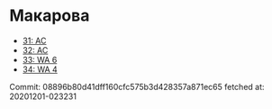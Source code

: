 # Макарова
- [31: AC](31.md)
- [32: AC](32.md)
- [33: WA 6](33.md)
- [34: WA 4](34.md)

Commit: 08896b80d41dff160cfc575b3d428357a871ec65
 fetched at: 20201201-023231
